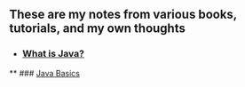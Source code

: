## These are my notes from various books, tutorials, and my own thoughts


* ### [What is Java?](https://github.com/LukeHeuser/notes/blob/main/Java/what_is_java.md)
** ### [Java Basics](https://github.com/LukeHeuser/notes/blob/main/Java/java_basics.md)
